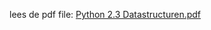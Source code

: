 lees de pdf file: [Python 2.3 Datastructuren.pdf](https://github.com/Amstelland-Software-Development/Python-2/blob/main/3-Datastructuren/taak01/Python%202.3%20Datastructuren.pdf)




